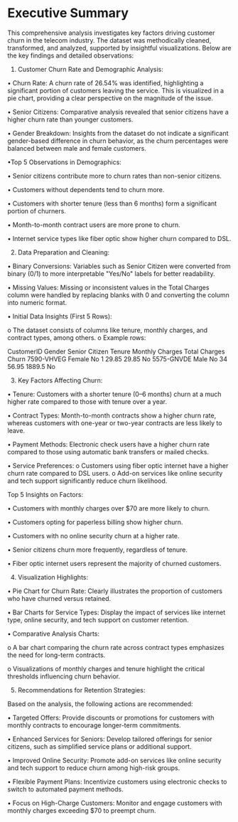 # Executive Summary
This comprehensive analysis investigates key factors driving customer churn in the telecom industry. The dataset was methodically cleaned, transformed, and analyzed, supported by insightful visualizations. Below are the key findings and detailed observations:
 
1. Customer Churn Rate and Demographic Analysis:

•	Churn Rate: A churn rate of 26.54% was identified, highlighting a significant portion of customers leaving the service. This is visualized in a pie chart, providing a clear perspective on the magnitude of the issue.

•	Senior Citizens: Comparative analysis revealed that senior citizens have a higher churn rate than younger customers.

•	Gender Breakdown: Insights from the dataset do not indicate a significant gender-based difference in churn behavior, as the churn percentages were balanced between male and female customers.

•Top 5 Observations in Demographics:

• Senior citizens contribute more to churn rates than non-senior citizens.

• Customers without dependents tend to churn more.

• Customers with shorter tenure (less than 6 months) form a significant portion of churners.

• Month-to-month contract users are more prone to churn.

• Internet service types like fiber optic show higher churn compared to DSL.
 
2. Data Preparation and Cleaning:

•	Binary Conversions: Variables such as Senior Citizen were converted from binary (0/1) to more interpretable "Yes/No" labels for better readability.

•	Missing Values: Missing or inconsistent values in the Total Charges column were handled by replacing blanks with 0 and converting the column into numeric format.

•	Initial Data Insights (First 5 Rows):

o	The dataset consists of columns like tenure, monthly charges, and contract types, among others.
o	Example rows:

CustomerID	Gender	Senior Citizen	Tenure	Monthly Charges	Total Charges	Churn
7590-VHVEG	Female	No	1	29.85	29.85	No
5575-GNVDE	Male	No	34	56.95	1889.5	No
 
3. Key Factors Affecting Churn:

•	Tenure: Customers with a shorter tenure (0–6 months) churn at a much higher rate compared to those with tenure over a year.

•	Contract Types: Month-to-month contracts show a higher churn rate, whereas customers with one-year or two-year contracts are less likely to leave.

•	Payment Methods: Electronic check users have a higher churn rate compared to those using automatic bank transfers or mailed checks.

•	Service Preferences:
o	Customers using fiber optic internet have a higher churn rate compared to DSL users.
o	Add-on services like online security and tech support significantly reduce churn likelihood.

Top 5 Insights on Factors:

• Customers with monthly charges over $70 are more likely to churn.

• Customers opting for paperless billing show higher churn.

• Customers with no online security churn at a higher rate.

• Senior citizens churn more frequently, regardless of tenure.

• Fiber optic internet users represent the majority of churned customers.
 
4. Visualization Highlights:

•	Pie Chart for Churn Rate: Clearly illustrates the proportion of customers who have churned versus retained.

•	Bar Charts for Service Types: Display the impact of services like internet type, online security, and tech support on customer retention.

•	Comparative Analysis Charts:

o	A bar chart comparing the churn rate across contract types emphasizes the need for long-term contracts.

o	Visualizations of monthly charges and tenure highlight the critical thresholds influencing churn behavior.
 
5. Recommendations for Retention Strategies:

Based on the analysis, the following actions are recommended:

• Targeted Offers: Provide discounts or promotions for customers with monthly contracts to encourage longer-term commitments.

• Enhanced Services for Seniors: Develop tailored offerings for senior citizens, such as simplified service plans or additional support.

• Improved Online Security: Promote add-on services like online security and tech support to reduce churn among high-risk groups.

• Flexible Payment Plans: Incentivize customers using electronic checks to switch to automated payment methods.

• Focus on High-Charge Customers: Monitor and engage customers with monthly charges exceeding $70 to preempt churn.
